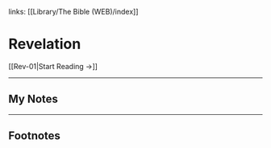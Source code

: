 links: [[Library/The Bible (WEB)/index]]
# Revelation

[[Rev-01|Start Reading →]]

---
## My Notes

---
## Footnotes